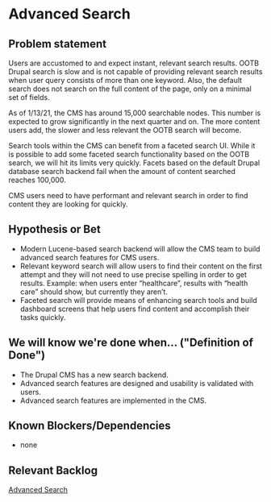 # Advanced Search

## Problem statement

Users are accustomed to and expect instant, relevant search results. OOTB Drupal search is slow and is not capable of providing relevant search results when user query consists of more than one keyword. Also, the default search does not search on the full content of the page, only on a minimal set of fields.

As of 1/13/21, the CMS has around 15,000 searchable nodes. This number is expected to grow significantly in the next quarter and on. The more content users add, the slower and less relevant the OOTB search will become.

Search tools within the CMS can benefit from a faceted search UI. While it is possible to add some faceted search functionality based on the OOTB search, we will hit its limits very quickly. Facets based on the default Drupal database search backend fail when the amount of content searched reaches 100,000.

CMS users need to have performant and relevant search in order to find content they are looking for quickly.

## Hypothesis or Bet

* Modern Lucene-based search backend will allow the CMS team to build advanced search features for CMS users.
* Relevant keyword search will allow users to find their content on the first attempt and they will not need to use precise spelling in order to get results. Example: when users enter “healthcare”, results with “health care” should show, but currently they aren’t.
* Faceted search will provide means of enhancing search tools and build dashboard screens that help users find content and accomplish their tasks quickly.

## We will know we're done when... ("Definition of Done")

* The Drupal CMS has a new search backend.
* Advanced search features are designed and usability is validated with users.
* Advanced search features are implemented in the CMS.

## Known Blockers/Dependencies

* none

## Relevant Backlog

[Advanced Search](https://github.com/department-of-veterans-affairs/va.gov-cms/issues/3933)



